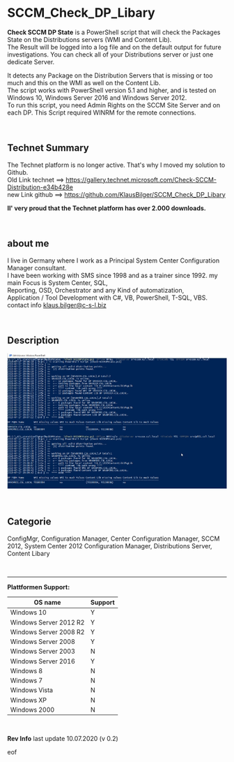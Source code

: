 # SCCM_Check_DP_Libary

**Check SCCM DP State** is a PowerShell script that will check the Packages State on the Distributions servers (WMI and Content Lib).  
The Result will be logged into a log file and on the default output for future investigations. You can check all of your Distributions server or just one dedicate Server.
  
It detects any Package on the Distribution Servers that is missing or too much and this on the WMI as well on the Content Lib.  
The script works with PowerShell version 5.1 and higher, and is tested on Windows 10, Windows Server 2016 and Windows Server 2012.  
To run this script, you need Admin Rights on the SCCM Site Server and on each DP. This Script required WINRM for the remote connections.  

&nbsp;
&nbsp;
&nbsp;
&nbsp;

## Technet Summary  

The Technet platform is no longer active. That's why I moved my solution to Github.  
Old Link technet ==> <https://gallery.technet.microsoft.com/Check-SCCM-Distribution-e34b428e>  
new Link github  ==> <https://github.com/KlausBilger/SCCM_Check_DP_Libary>  
  
 **II' very proud that the Technet platform has over 2.000 downloads.**  
  
&nbsp;
&nbsp;
  
## about me  

I live in Germany where I work as a Principal System Center Configuration Manager consultant.  
I have been working with SMS since 1998 and as a trainer since 1992. my main Focus is System Center, SQL,  
Reporting, OSD, Orchestrator and any Kind of automatization,  
Application / Tool Development with C#, VB, PowerShell, T-SQL, VBS.  
contact info klaus.bilger@c-s-l.biz  
  
&nbsp;
&nbsp;

## Description

![Output Sample ](https://github.com/KlausBilger/SCCM_Check_DP_Libary/blob/master/output.jpg)
  
&nbsp;
&nbsp;
&nbsp;
&nbsp;
  
## Categorie

ConfigMgr, Configuration Manager, Center Configuration Manager, SCCM 2012, System Center 2012 Configuration Manager,
Distributions Server, Content Libary
  
&nbsp;
&nbsp;
&nbsp;
&nbsp;
  
***  
**Plattformen Support:**
  
|OS name    |Support|
|---    |---  
|Windows 10 |Y  
|Windows Server 2012 R2 |Y  
|Windows Server 2008 R2 |Y  
|Windows Server 2008    |Y  
|Windows Server 2003    |N  
|Windows Server 2016    |Y  
|Windows 8  |N  
|Windows 7  |N  
|Windows Vista  |N  
|Windows XP  |N  
|Windows 2000  |N  
  
&nbsp;
&nbsp;
&nbsp;
&nbsp;
&nbsp;
&nbsp;
&nbsp;
&nbsp;

**Rev Info**
last update 10.07.2020 (v 0.2)  

eof  

